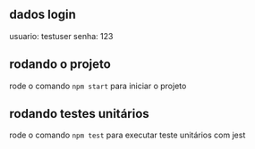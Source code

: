 ## dados login

usuario: testuser
senha: 123

## rodando o projeto

rode o comando `npm start` para iniciar o projeto

## rodando testes unitários

rode o comando `npm test` para executar teste unitários com jest
